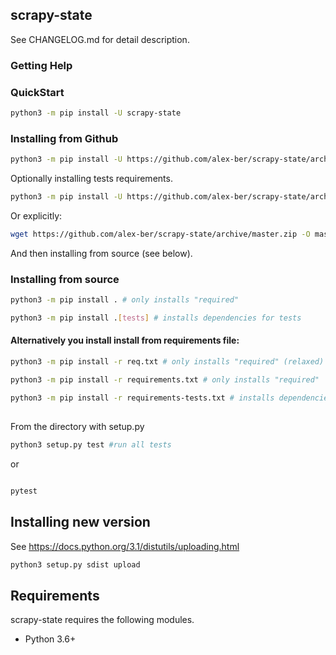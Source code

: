 ## scrapy-state

See CHANGELOG.md for detail description.



### Getting Help


### QuickStart
```bash
python3 -m pip install -U scrapy-state
```


### Installing from Github

```bash
python3 -m pip install -U https://github.com/alex-ber/scrapy-state/archive/master.zip
```
Optionally installing tests requirements.

```bash
python3 -m pip install -U https://github.com/alex-ber/scrapy-state/archive/master.zip#egg=alex-ber-utils[tests]
```

Or explicitly:

```bash
wget https://github.com/alex-ber/scrapy-state/archive/master.zip -O master.zip; unzip master.zip; rm master.zip
```
And then installing from source (see below).


### Installing from source
```bash
python3 -m pip install . # only installs "required"
```
```bash
python3 -m pip install .[tests] # installs dependencies for tests
```

#### Alternatively you install install from requirements file:
```bash
python3 -m pip install -r req.txt # only installs "required" (relaxed)
```
```bash
python3 -m pip install -r requirements.txt # only installs "required"
```
```bash
python3 -m pip install -r requirements-tests.txt # installs dependencies for tests
```

##

From the directory with setup.py
```bash
python3 setup.py test #run all tests
```

or

```bash

pytest
```

## Installing new version
See https://docs.python.org/3.1/distutils/uploading.html 

```bash
python3 setup.py sdist upload
```

## Requirements


scrapy-state requires the following modules.

* Python 3.6+

